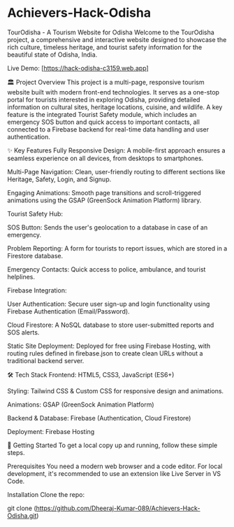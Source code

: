 # Achievers-Hack-Odisha

TourOdisha - A Tourism Website for Odisha
Welcome to the TourOdisha project, a comprehensive and interactive website designed to showcase the rich culture, timeless heritage, and tourist safety information for the beautiful state of Odisha, India.

Live Demo: [https://hack-odisha-c3159.web.app]

🏛️ Project Overview
This project is a multi-page, responsive tourism website built with modern front-end technologies. It serves as a one-stop portal for tourists interested in exploring Odisha, providing detailed information on cultural sites, heritage locations, cuisine, and wildlife. A key feature is the integrated Tourist Safety module, which includes an emergency SOS button and quick access to important contacts, all connected to a Firebase backend for real-time data handling and user authentication.

✨ Key Features
Fully Responsive Design: A mobile-first approach ensures a seamless experience on all devices, from desktops to smartphones.

Multi-Page Navigation: Clean, user-friendly routing to different sections like Heritage, Safety, Login, and Signup.

Engaging Animations: Smooth page transitions and scroll-triggered animations using the GSAP (GreenSock Animation Platform) library.

Tourist Safety Hub:

SOS Button: Sends the user's geolocation to a database in case of an emergency.

Problem Reporting: A form for tourists to report issues, which are stored in a Firestore database.

Emergency Contacts: Quick access to police, ambulance, and tourist helplines.

Firebase Integration:

User Authentication: Secure user sign-up and login functionality using Firebase Authentication (Email/Password).

Cloud Firestore: A NoSQL database to store user-submitted reports and SOS alerts.

Static Site Deployment: Deployed for free using Firebase Hosting, with routing rules defined in firebase.json to create clean URLs without a traditional backend server.

🛠️ Tech Stack
Frontend: HTML5, CSS3, JavaScript (ES6+)

Styling: Tailwind CSS & Custom CSS for responsive design and animations.

Animations: GSAP (GreenSock Animation Platform)

Backend & Database: Firebase (Authentication, Cloud Firestore)

Deployment: Firebase Hosting


🚀 Getting Started
To get a local copy up and running, follow these simple steps.

Prerequisites
You need a modern web browser and a code editor. For local development, it's recommended to use an extension like Live Server in VS Code.

Installation
Clone the repo:

git clone (https://github.com/Dheeraj-Kumar-089/Achievers-Hack-Odisha.git)

